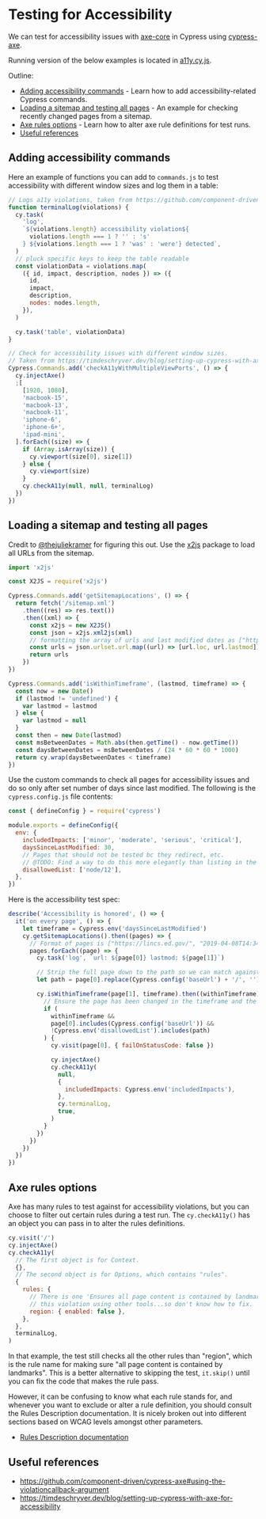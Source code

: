 # Testing for Accessibility

We can test for accessibility issues with [axe-core](https://github.com/dequelabs/axe-core) in Cypress using [cypress-axe](https://github.com/component-driven/cypress-axe).

Running version of the below examples is located in [a11y.cy.js](/cypress/e2e/3-civicactions-examples/a11y.cy.js).

Outline:

- [Adding accessibility commands](#adding-accessibility-commands) - Learn how to add accessibility-related Cypress commands.
- [Loading a sitemap and testing all pages](#loading-a-sitemap-and-testing-all-pages) - An example for checking recently changed pages from a sitemap.
- [Axe rules options](#axe-rules-options) - Learn how to alter axe rule definitions for test runs.
- [Useful references](#useful-references)

## Adding accessibility commands

Here an example of functions you can add to `commands.js` to test accessibility with different window sizes and log them in a table:

```javascript
// Logs a11y violations, taken from https://github.com/component-driven/cypress-axe#using-the-violationcallback-argument.
function terminalLog(violations) {
  cy.task(
    'log',
    `${violations.length} accessibility violation${
      violations.length === 1 ? '' : 's'
    } ${violations.length === 1 ? 'was' : 'were'} detected`,
  )
  // pluck specific keys to keep the table readable
  const violationData = violations.map(
    ({ id, impact, description, nodes }) => ({
      id,
      impact,
      description,
      nodes: nodes.length,
    }),
  )

  cy.task('table', violationData)
}

// Check for accessibility issues with different window sizes.
// Taken from https://timdeschryver.dev/blog/setting-up-cypress-with-axe-for-accessibility.
Cypress.Commands.add('checkA11yWithMultipleViewPorts', () => {
  cy.injectAxe()
  ;[
    [1920, 1080],
    'macbook-15',
    'macbook-13',
    'macbook-11',
    'iphone-6',
    'iphone-6+',
    'ipad-mini',
  ].forEach((size) => {
    if (Array.isArray(size)) {
      cy.viewport(size[0], size[1])
    } else {
      cy.viewport(size)
    }
    cy.checkA11y(null, null, terminalLog)
  })
})
```

## Loading a sitemap and testing all pages

Credit to [@thejuliekramer](https://github.com/thejuliekramer) for figuring this out. Use the [x2js](https://www.npmjs.com/package/x2js) package to load all URLs from the sitemap.

```javascript
import 'x2js'

const X2JS = require('x2js')

Cypress.Commands.add('getSitemapLocations', () => {
  return fetch('/sitemap.xml')
    .then((res) => res.text())
    .then((xml) => {
      const x2js = new X2JS()
      const json = x2js.xml2js(xml)
      // formatting the array of urls and last modified dates as ["https://lincs.ed.gov/", "2019-04-08T14:34Z"]
      const urls = json.urlset.url.map((url) => [url.loc, url.lastmod])
      return urls
    })
})

Cypress.Commands.add('isWithinTimeframe', (lastmod, timeframe) => {
  const now = new Date()
  if (lastmod != 'undefined') {
    var lastmod = lastmod
  } else {
    var lastmod = null
  }
  const then = new Date(lastmod)
  const msBetweenDates = Math.abs(then.getTime() - now.getTime())
  const daysBetweenDates = msBetweenDates / (24 * 60 * 60 * 1000)
  return cy.wrap(daysBetweenDates < timeframe)
})
```

Use the custom commands to check all pages for accessibility issues and do so only after set number of days since last modified. The following is the `cypress.config.js` file contents:

```javascript
const { defineConfig } = require('cypress')

module.exports = defineConfig({
  env: {
    includedImpacts: ['minor', 'moderate', 'serious', 'critical'],
    daysSinceLastModified: 30,
    // Pages that should not be tested bc they redirect, etc.
    // @TODO: Find a way to do this more elegantly than listing in the config.
    disallowedList: ['node/12'],
  },
})
```

Here is the accessibility test spec:

```javascript
describe('Accessibility is honored', () => {
  it('on every page', () => {
    let timeframe = Cypress.env('daysSinceLastModified')
    cy.getSitemapLocations().then((pages) => {
      // Format of pages is ["https://lincs.ed.gov/", "2019-04-08T14:34Z"].
      pages.forEach((page) => {
        cy.task('log', `url: ${page[0]} lastmod: ${page[1]}`)

        // Strip the full page down to the path so we can match against disallowed list.
        let path = page[0].replace(Cypress.config('baseUrl') + '/', '')

        cy.isWithinTimeframe(page[1], timeframe).then((withinTimeframe) => {
          // Ensure the page has been changed in the timeframe and the page is not external.
          if (
            withinTimeframe &&
            page[0].includes(Cypress.config('baseUrl')) &&
            !Cypress.env('disallowedList').includes(path)
          ) {
            cy.visit(page[0], { failOnStatusCode: false })

            cy.injectAxe()
            cy.checkA11y(
              null,
              {
                includedImpacts: Cypress.env('includedImpacts'),
              },
              cy.terminalLog,
              true,
            )
          }
        })
      })
    })
  })
})
```

## Axe rules options

Axe has many rules to test against for accessibility violations, but you can choose to filter out certain rules during a test run. The `cy.checkA11y()` has an object you can pass in to alter the rules definitions.

```js
cy.visit('/')
cy.injectAxe()
cy.checkA11y(
  // The first object is for Context.
  {},
  // The second object is for Options, which contains "rules".
  {
    rules: {
      // There is one 'Ensures all page content is contained by landmarks' listed, but I can't find
      // this violation using other tools...so don't know how to fix.
      region: { enabled: false },
    },
  },
  terminalLog,
)
```

In that example, the test still checks all the other rules than "region", which is the rule name for making sure "all page content is contained by landmarks". This is a better alternative to skipping the test, `it.skip()` until you can fix the code that makes the rule pass.

However, it can be confusing to know what each rule stands for, and whenever you want to exclude or alter a rule definition, you should consult the Rules Description documentation. It is nicely broken out into different sections based on WCAG levels amongst other parameters.

- [Rules Description documentation](https://github.com/dequelabs/axe-core/blob/master/doc/rule-descriptions.md)

## Useful references

- https://github.com/component-driven/cypress-axe#using-the-violationcallback-argument
- https://timdeschryver.dev/blog/setting-up-cypress-with-axe-for-accessibility
